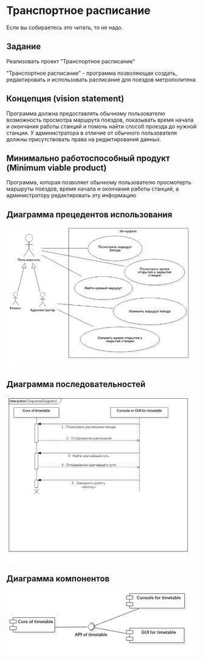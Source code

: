 # Транспортное расписание

Если вы собираетесь это читать, то не надо.

## Задание

Реализовать проект "Транспортное расписание" 

"Транспортное расписание" - программа позволяющая создать, редактировать и использовать расписание для поездов метрополитена

## Концепция (vision statement)

Программа должна предоставлять обычному пользователю возможность просмотра маршрута поездов, показывать время начала и окончания работы станций и помочь найти способ проезда до нужной станции. У администратора в отличие от обычного пользователя должны присутствовать права на редактирования данных. 

## Минимально работоспособный продукт (Minimum viable product)

Программа, которая позволяет обычному пользователю просмотерть маршруты поездов, время начала и окончания работы станций, а администратору редактировать эту информацию

## Диаграмма прецедентов использования
![UseCaseDiagram is not displayed](report/Diagrams/UseCaseDiagram.png)

## Диаграмма последовательностей

![Chart sequences is not displayed](report/Diagrams/Chart_sequences.png)

## Диаграмма компонентов

![Chart components is not displayed](report/Diagrams/Chart_components.png)